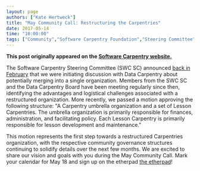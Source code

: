 ```yaml
---
layout: page
authors: ["Kate Hertweck"]
title: "May Community Call: Restructuring the Carpentries"
date: 2017-05-14
time: "10:00:00"
tags: ["Community","Software Carpentry Foundation","Steering Committee", "Software Carpentry"]
---
```


<p><b>This post originally appeared on the <a href="https://software-carpentry.org/">Software Carpentry website.</a></b></p>

The Software Carpentry Steering Committee (SWC SC) announced 
[back in February](https://software-carpentry.org/blog/2017/02/merger-discussion.html) 
that we were initiating discussion with Data Carpentry about potentially merging into a 
single organization. Members from the SWC SC and the Data 
Carpentry Board have been meeting regularly since then, identifying the advantages and 
logistical challenges associated with a restructured organization. More recently, we 
passed a motion approving the following structure: "A Carpentry umbrella organization 
and a set of Lesson Carpentries. The umbrella organization is primarily responsible for 
finances, administration, and facilitating policy. Each Lesson Carpentry is primarily 
responsible for lesson development and maintenance." 

This motion represents the first step towards a restructured Carpentries organization, 
with the respective community governance structures continuing to solidify details over 
the next few months. We are excited to share our vision and goals with you during the 
May Community Call. Mark your calendar for May 18 and sign up on the 
etherpad [the etherpad](http://pad.software-carpentry.org/community-call-2017-05-18)!
